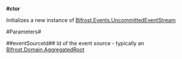 **#ctor**

Initializes a new instance of [Bifrost.Events.UncommittedEventStream](Bifrost.Events.UncommittedEventStream)

#Parameters#


##eventSourceId##
Id of the event source - typically an [Bifrost.Domain.AggregatedRoot](Bifrost.Domain.AggregatedRoot)

